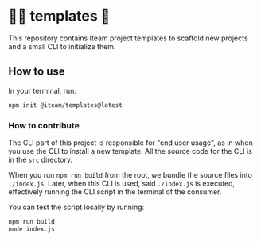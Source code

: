 # 👷‍♀️ templates 👷

This repository contains Iteam project templates to scaffold new projects and a small CLI to initialize them.

## How to use

In your terminal, run:

```sh
npm init @iteam/templates@latest
```

### How to contribute

The CLI part of this project is responsible for "end user usage", as in when you use the CLI to install a new template. All the source code for the CLI is in the `src` directory.

When you run `npm run build` from the root, we bundle the source files into `./index.js`. Later, when this CLI is used, said `./index.js` is executed, effectively running the CLI script in the terminal of the consumer.

You can test the script locally by running:

```sh
npm run build
node index.js
```
